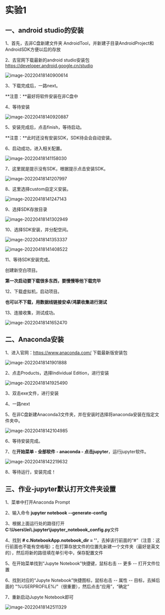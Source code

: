 # 实验1

## 一、android studio的安装

1、首先，去非C盘新建文件夹 AndroidTool，并新建子目录AndroidProject和AndroidSDK方便以后的存放

2、去官网下载最新的android studio安装包 https://developer.android.google.cn/studio

![image-20220418140900614](images/image-20220418140900614.png)

3、下载完成后，一路next。

**注意：**最好将软件安装在非C盘中

4、等待安装

![image-20220418140920887](images/image-20220418140920887.png)

5、安装完成后，点击finish，等待启动。

**注意：**此时还没有安装SDK，SDK待会会自动安装。

6、启动成功，进入相关配置。

![image-20220418141158030](images/image-20220418141158030.png)

7、这里就是提示没有SDK，根据提示点击安装SDK。

![image-20220418141207997](images/image-20220418141207997.png)

8、这里选择custom自定义安装。

![image-20220418141247143](images/image-20220418141247143.png)

9、选择SDK存放目录

![image-20220418141302949](images/image-20220418141302949.png)

10、选择SDK安装，并分配空间。

![image-20220418141353337](images/image-20220418141353337.png)

![image-20220418141408522](images/image-20220418141408522.png)

11、等待SDK安装完成。

创建新空白项目。

**第一次启动要下载很多东西，要慢慢等他下载完毕**

12、下载虚拟机，启动项目。

**也可以不下载，用数据线链接安卓/鸿蒙收集进行测试**

13、连接收集，测试成功。

![image-20220418141652470](images/image-20220418141652470.png)



## 二、Anaconda安装

1、进入官网：https://www.anaconda.com/ 下载最新版安装包

![image-20220418141901888](images/image-20220418141901888.png)

2、点击Products，选择Individual Edition，进行安装

![image-20220418141925490](images/image-20220418141925490.png)

3、双击exe文件，进行安装

4、一路next

5、在非C盘新建Anaconda3文件夹，并在安装时选择将anaconda安装在指定文件夹中。

![image-20220418142104985](images/image-20220418142104985.png)

6、等待安装完成。

7、在**开始菜单 - 全部软件 - anaconda - 点击jupyter**，运行jupyter软件。

![image-20220418142219632](images/image-20220418142219632.png)

8、等待运行，安装完成！



## 三、作业-jupyter默认打开文件夹设置

1、菜单中打开Anaconda Prompt

2、输入命令 **jupyter notebook --generate-config**

3、根据上面运行处的路径打开**C:\Users\lei\\.jupyter\jupyter_notebook_config.py**文件

4、找到 **# c.NotebookApp.notebook_dir = ''**，去掉该行前面的“#”（注意：这行前面也不能有空格哦）；在打算存放文件的位置先新建一个文件夹（最好是英文的），然后将新的路径填在单引号中，保存配置文件

5、在开始菜单找到“Jupyte Notebook”快捷键，鼠标右击 -- 更多 -- 打开文件位置

6、找到对应的“Jupyte Notebook”快捷图标，鼠标右击 -- 属性 -- 目标，去掉后面的 "%USERPROFILE%/"（很重要），然后点击“应用”，“确定”　　

7、重新启动Jupyte Notebook即可

![image-20220418142511329](images/image-20220418142511329.png)

